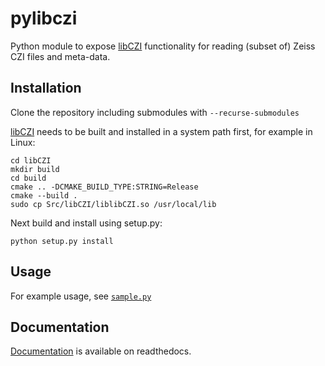 # pylibczi
Python module to expose [libCZI](https://github.com/zeiss-microscopy/libCZI) functionality for reading (subset of) Zeiss CZI files and meta-data.

## Installation

Clone the repository including submodules with `--recurse-submodules`

[libCZI](https://github.com/zeiss-microscopy/libCZI) needs to be built and installed in a system path first, for example in Linux:
```
cd libCZI
mkdir build
cd build
cmake .. -DCMAKE_BUILD_TYPE:STRING=Release
cmake --build .
sudo cp Src/libCZI/liblibCZI.so /usr/local/lib
```

Next build and install using setup.py:
```
python setup.py install
```

## Usage

For example usage, see [`sample.py`](sample.py)

## Documentation

[Documentation](https://pylibczi.readthedocs.io/en/latest/index.html) is available on readthedocs.

